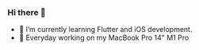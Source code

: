 ### Hi there 👋

- 🌱 I’m currently learning Flutter and iOS development.
- 🔭 Everyday working on my MacBook Pro 14" M1 Pro

<!--
**FrekiManagarm/FrekiManagarm** is a ✨ _special_ ✨ repository because its `README.md` (this file) appears on your GitHub profile.

Here are some ideas to get you started:



- 👯 I’m looking to collaborate on ...
- 🤔 I’m looking for help with ...
- 💬 Ask me about ...
- 📫 How to reach me: ...
- 😄 Pronouns: ...
- ⚡ Fun fact: ...
-->
